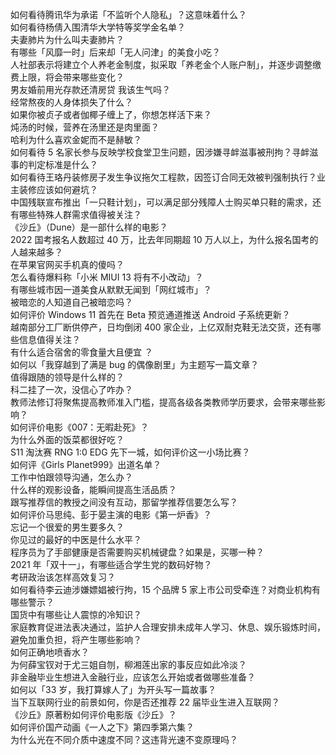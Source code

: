 如何看待腾讯华为承诺「不监听个人隐私」？这意味着什么？  
如何看待杨倩入围清华大学特等奖学金名单？  
夫妻肺片为什么叫夫妻肺片？  
有哪些「风靡一时」后来却「无人问津」的美食小吃？  
人社部表示将建立个人养老金制度，拟采取「养老金个人账户制」，并逐步调整缴费上限，将会带来哪些变化？  
男友婚前用光存款还清房贷 我该生气吗？  
经常熬夜的人身体损失了什么？  
如果你被贞子或者伽椰子缠上了，你想怎样活下来？  
炖汤的时候，营养在汤里还是肉里面？  
哈利为什么喜欢金妮而不是赫敏？  
如何看待 5 名家长参与反映学校食堂卫生问题，因涉嫌寻衅滋事被刑拘？寻衅滋事的判定标准是什么？  
如何看待王珞丹装修房子发生争议拖欠工程款，因签订合同无效被判强制执行？业主装修应该如何避坑？  
中国残联宣布推出「一只鞋计划」，可以满足部分残障人士购买单只鞋的需求，还有哪些特殊人群需求值得被关注？  
《沙丘》（Dune）是一部什么样的电影？  
2022 国考报名人数超过 40 万，比去年同期超 10 万人以上，为什么报名国考的人越来越多？  
在苹果官网买手机真的傻吗？  
怎么看待爆料称「小米 MIUI 13 将有不小改动」？  
有哪些城市因一道美食从默默无闻到「网红城市」？  
被暗恋的人知道自己被暗恋吗？  
如何评价 Windows 11 首先在 Beta 预览通道推送 Android 子系统更新？  
越南部分工厂断供停产，日均倒闭 400 家企业，上亿双耐克鞋无法交货，还有哪些信息值得关注？  
有什么适合宿舍的零食量大且便宜 ？  
如何以「我穿越到了满是 bug 的偶像剧里」为主题写一篇文章？  
值得跟随的领导是什么样的？  
科二挂了一次，没信心了咋办？  
教师法修订将聚焦提高教师准入门槛，提高各级各类教师学历要求，会带来哪些影响？  
如何评价电影《007：无暇赴死》？  
为什么外面的饭菜都很好吃？  
S11 淘汰赛 RNG 1:0 EDG 先下一城，如何评价这一小场比赛？  
如何评《Girls Planet999》出道名单？  
工作中怕跟领导沟通，怎么办？  
什么样的观影设备，能瞬间提高生活品质？  
跟写推荐信的教授之间没有互动，那留学推荐信要怎么写？  
如何评价马思纯、彭于晏主演的电影《第一炉香》？  
忘记一个很爱的男生要多久？  
你见过的最好的中医是什么水平？  
程序员为了手部健康是否需要购买机械键盘？如果是，买哪一种？  
2021 年「双十一」，有哪些适合学生党的数码好物？  
考研政治该怎样高效复习？  
如何看待李云迪涉嫌嫖娼被行拘，15 个品牌 5 家上市公司受牵连？对商业机构有哪些警示？  
国货中有哪些让人震惊的冷知识？  
家庭教育促进法表决通过，监护人合理安排未成年人学习、休息、娱乐锻炼时间，避免加重负担，将产生哪些影响？  
如何正确地喷香水？  
为何薛宝钗对于尤三姐自刎，柳湘莲出家的事反应如此冷淡？  
非金融毕业生想进入金融行业，应该怎么开始或者做哪些准备？  
如何以「33 岁，我打算嫁人了」为开头写一篇故事？  
当下互联网行业的前景如何，你是否还推荐 22 届毕业生进入互联网？  
《沙丘》原著粉如何评价电影版《沙丘》？  
如何评价国产动画《一人之下》第四季第六集？  
为什么光在不同介质中速度不同？这违背光速不变原理吗？  
